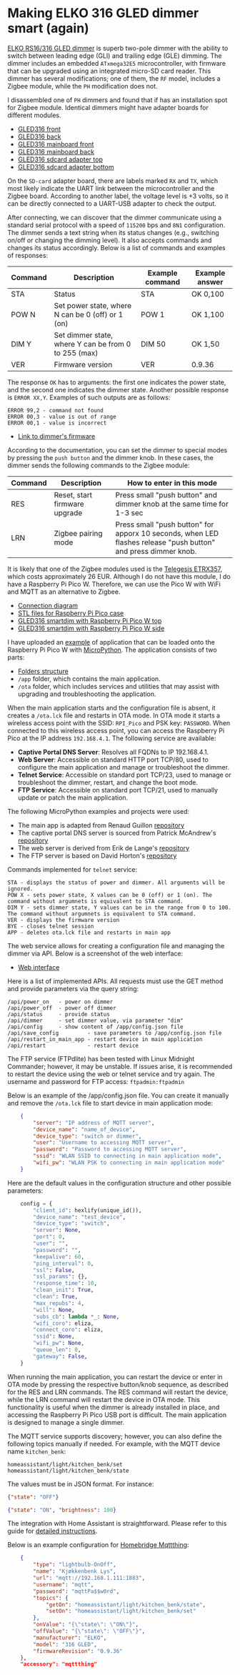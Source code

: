 # Making ELKO 316 GLED dimmer smart (again)

[ELKO RS16/316 GLED dimmer](https://www.elko.no/produkter/14-brytere-og-dimmere/dimmere/elko-rs/polarhvit/rs16-316-gled-dimmer-ph)
is superb two-pole dimmer with the ability to switch between leading edge (GLI) and trailing edge (GLE) dimming.
The dimmer includes an embedded `ATxmega32E5` microcontroller, with firmware that can be upgraded using an integrated micro-SD card reader.
This dimmer has several modifications; one of them, the `RF` model, includes a Zigbee module, while the `PH` modification does not.

I disassembled one of `PH` dimmers and found that if has an installation spot for Zigbee module.
Identical dimmers might have adapter boards for different modules.

- [GLED316 front](./img/GLED316_front.jpg)
- [GLED316 back](./img/GLED316_back.jpg)
- [GLED316 mainboard front](./img/GLED316_mainboard_front.jpg)
- [GLED316 mainboard back](./img/GLED316_mainboard_back.jpg)
- [GLED316 sdcard adapter top](./img/GLED316_sdcard_adapter1.jpg)
- [GLED316 sdcard adapter bottom](./img/GLED316_sdcard_adapter2.jpg)

On the `SD-card` adapter board, there are labels marked `RX` and `TX`, which most likely indicate the UART link between the microcontroller and the Zigbee board.
According to another label, the voltage level is +3 volts, so it can be directly connected to a UART-USB adapter to check the output.

After connecting, we can discover that the dimmer communicate using a standard serial protocol with a speed of `115200` bps and `8N1` configuration.
The dimmer sends a text string when its status changes (e.g., switching on/off or changing the dimming level).
It also accepts commands and changes its status accordingly. Below is a list of commands and examples of responses:

| Command | Description                                          | Example command | Example answer |
|---------|------------------------------------------------------|-----------------|----------------|
| STA     | Status                                               | STA             | OK 0,100       |
| POW N   | Set power state, where N can be 0 (off) or 1 (on)    | POW 1           | OK 1,100       |
| DIM Y   | Set dimmer state, where Y can be from 0 to 255 (max) | DIM 50          | OK 1,50        |
| VER     | Firmware version                                     | VER             | 0.9.36         |

The response `OK` has to arguments: the first one indicates the power state, and the second one indicates the dimmer state.
Another possible response is `ERROR XX,Y`. Examples of such outputs are as follows:

    ERROR 99,2 - command not found
    ERROR 00,3 - value is out of range
    ERROR 00,1 - value is incorrect

- [Link to dimmer's firmware](./firmware)

According to the documentation, you can set the dimmer to special modes by pressing the `push button` and the dimmer knob.
In these cases, the dimmer sends the following commands to the Zigbee module:

| Command | Description                   | How to enter in this mode                                                                                       |
|---------|-------------------------------|-----------------------------------------------------------------------------------------------------------------|
| RES     | Reset, start firmware upgrade | Press small "push button" and dimmer knob at the same time for 1-3 sec                                          |
| LRN     | Zigbee pairing mode           | Press small "push button" for apporx 10 seconds, when LED flashes release "push button" and press dimmer knob.  |

It is likely that one of the Zigbee modules used is the [Telegesis ETRX357](https://eu.mouser.com/datasheet/2/368/TG_PM_0511_ETRX358x_LRS-3083307.pdf),
which costs approximately 26 EUR. Although I do not have this module, I do have a Raspberry Pi Pico W.
Therefore, we can use the Pico W with WiFi and MQTT as an alternative to Zigbee.

- [Connection diagram](./img/Connection_diagram.png)
- [STL files for Raspberry Pi Pico case](./stl)
- [GLED316 smartdim with Raspberry Pi Pico W top](./img/GLED316_smartdim1.png)
- [GLED316 smartdim with Raspberry Pi Pico W side](./img/GLED316_smartdim2.png)

I have uploaded an [example](./src/) of application that can be loaded onto the Raspberry Pi Pico W with [MicroPython](https://micropython.org/download/RPI_PICO_W/).
The application consists of two parts:
- [Folders structure](./img/Folders_structure.png)
- `/app` folder, which contains the main application.
- `/ota` folder, which includes services and utilities that may assist with upgrading and troubleshooting the application.

When the main application starts and the configuration file is absent, it creates a `/ota.lck` file and restarts in OTA mode.
In OTA mode it starts a wireless access point with the SSID: `RPI_Pico` and PSK key: `PASSWORD`.
When connected to this wireless access point, you can access the Raspberry Pi Pico at the IP address `192.168.4.1`.
The following service are available:

- **Captive Portal DNS Server**: Resolves all FQDNs to IP 192.168.4.1.
- **Web Server**: Accessible on standard HTTP port TCP/80, used to configure the main application and manage or troubleshoot the dimmer.
- **Telnet Service**: Accessible on standard port TCP/23, used to manage or troubleshoot the dimmer, restart, and change the boot mode.
- **FTP Service**: Accessible on standard port TCP/21, used to manually update or patch the main application.

The following MicroPython examples and projects were used:
- The main app is adapted from Renaud Guillon [repository](https://github.com/rguillon/hatank)
- The captive portal DNS server is sourced from Patrick McAndrew's [repository](https://github.com/urg/micropython-captive-dns-server)
- The web server is derived from Erik de Lange's [repository](https://github.com/erikdelange/MicroPython-HTTP-Server)
- The FTP server is based on David Horton's [repository](https://github.com/DavesCodeMusings/ftpdlite)

Commands implemented for `telnet` service:

    STA - displays the status of power and dimmer. All arguments will be ignored.
    POW X - sets power state, X values can be 0 (off) or 1 (on). The command without argumnets is equivalent to STA command.
    DIM Y - sets dimmer state, Y values can be in the range from 0 to 100. The command without argumnets is equivalent to STA command.
    VER - displays the firmware version
    BYE - closes telnet session
    APP - deletes ota.lck file and restarts in main app

The web service allows for creating a configuration file and managing the dimmer via API.
Below is a screenshot of the web interface:

- [Web interface](./img/Web_service.png)

Here is a list of implemented APIs. All requests must use the GET method and provide parameters via the query string:

```
/api/power_on   - power on dimmer
/api/power_off  - power off dimmer
/api/status     - provide status
/api/dimmer     - set dimmer value, via parameter "dim"
/api/config     - show content of /app/config.json file
/api/save_config         - save parameters to /app/config.json file
/api/restart_in_main_app - restart device in main application
/api/restart             - restart device
```

The FTP service (FTPdlite) has been tested with Linux Midnight Commander; however, it may be unstable.
If issues arise, it is recommended to restart the device using the web or telnet service and try again.
The username and password for FTP access: `ftpadmin:ftpadmin`

Below is an example of the /app/config.json file. You can create it manually and remove the `/ota.lck` file to start device in main application mode:

```json
    {
        "server": "IP address of MQTT server",
        "device_name": "name_of_device",
        "device_type": "switch or dimmer", 
        "user": "Username to accessing MQTT server",
        "password": "Password to accessing MQTT server",
        "ssid": "WLAN SSID to connecting in main application mode",
        "wifi_pw": "WLAN PSK to connecting in main application mode"
    }
```

Here are the default values in the configuration structure and other possible parameters:

```python
    config = {
        "client_id": hexlify(unique_id()),
        "device_name": "test_device",
        "device_type": "switch",
        "server": None,
        "port": 0,
        "user": "",
        "password": "",
        "keepalive": 60,
        "ping_interval": 0,
        "ssl": False,
        "ssl_params": {},
        "response_time": 10,
        "clean_init": True,
        "clean": True,
        "max_repubs": 4,
        "will": None,
        "subs_cb": lambda *_: None,
        "wifi_coro": eliza,
        "connect_coro": eliza,
        "ssid": None,
        "wifi_pw": None,
        "queue_len": 0,
        "gateway": False,
    }
```

When running the main application, you can restart the device or enter in OTA mode by pressing the respective button/knob sequence,
as described for the RES and LRN commands. The RES command will restart the device, while the LRN command will restart the device in OTA mode.
This functionality is useful when the dimmer is already installed in place, and accessing the Raspberry Pi Pico USB port is difficult.
The main application is designed to manage a single dimmer.

The MQTT service supports discovery; however, you can also define the following topics manually if needed. For example, with the MQTT device name `kitchen_benk`:

    homeassistant/light/kitchen_benk/set
    homeassistant/light/kitchen_benk/state

The values must be in JSON format. For instance:

```json
{"state": "OFF"}

{"state": "ON", "brightness": 100}
```

The integration with Home Assistant is straightforward.  Please refer to this guide for [detailed instructions](https://www.home-assistant.io/integrations/mqtt/).

Below is an example configuration for [Homebridge Mqttthing](https://github.com/arachnetech/homebridge-mqttthing#readme):

```json
    {
        "type": "lightbulb-OnOff",
        "name": "Kjøkkenbenk Lys",
        "url": "mqtt://192.168.1.111:1883",
        "username": "mqtt",
        "password": "mqttPa$$w0rd",
        "topics": {
            "getOn": "homeassistant/light/kitchen_benk/state",
            "setOn": "homeassistant/light/kitchen_benk/set"
        },
        "onValue": "{\"state\": \"ON\"}",
        "offValue": "{\"state\": \"OFF\"}",
        "manufacturer": "ELKO",
        "model": "316 GLED",
        "firmwareRevision": "0.9.36"
    },
    "accessory": "mqttthing"
```
